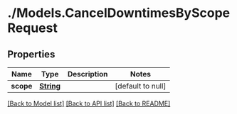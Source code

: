 # ./Models.CancelDowntimesByScopeRequest
## Properties

Name | Type | Description | Notes
------------ | ------------- | ------------- | -------------
**scope** | [**String**][1] |  | [default to null]

[[Back to Model list]][2] [[Back to API list]][3] [[Back to README]][4]

[1]: string.md
[2]: ../README.md#documentation-for-models
[3]: ../README.md#documentation-for-api-endpoints
[4]: ../README.md
